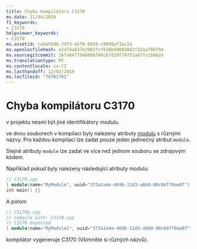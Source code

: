 ```yaml
---
title: Chyba kompilátoru C3170
ms.date: 11/04/2016
f1_keywords:
- C3170
helpviewer_keywords:
- C3170
ms.assetid: ca9a59d6-7df3-42f0-b028-c09d0af3ac2a
ms.openlocfilehash: e2d74a637e2902fcf636b49068882f32aa706f94
ms.sourcegitcommit: 16fa847794b60bf40c67d20f74751a67fccb602e
ms.translationtype: MT
ms.contentlocale: cs-CZ
ms.lasthandoff: 12/03/2019
ms.locfileid: "74761761"
---
```

# <a name="compiler-error-c3170"></a>Chyba kompilátoru C3170

v projektu nesmí být jiné identifikátory modulu.

ve dvou souborech v kompilaci byly nalezeny atributy [modulu](../../windows/module-cpp.md) s různými názvy. Pro každou kompilaci lze zadat pouze jeden jedinečný atribut `module`.

Stejné atributy `module` lze zadat ve více než jednom souboru se zdrojovým kódem.

Například pokud byly nalezeny následující atributy modulu:

```cpp
// C3170.cpp
[ module(name="MyModule", uuid="373a1a4e-469b-11d3-a6b0-00c04f79ae8f") ];
int main() {}
```

A potom

```cpp
// C3170b.cpp
// compile with: C3170.cpp
// C3170 expected
[ module(name="MyModule1", uuid="373a1a4e-469b-11d3-a6b0-00c04f79ae8f") ];
```

kompilátor vygeneruje C3170 (Všimněte si různých názvů).
